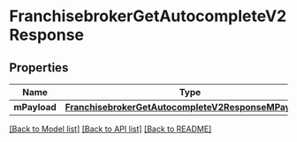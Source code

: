 # FranchisebrokerGetAutocompleteV2Response

## Properties
Name | Type | Description | Notes
------------ | ------------- | ------------- | -------------
**mPayload** | [**FranchisebrokerGetAutocompleteV2ResponseMPayload***](FranchisebrokerGetAutocompleteV2ResponseMPayload.md) |  | 

[[Back to Model list]](../README.md#documentation-for-models) [[Back to API list]](../README.md#documentation-for-api-endpoints) [[Back to README]](../README.md)


